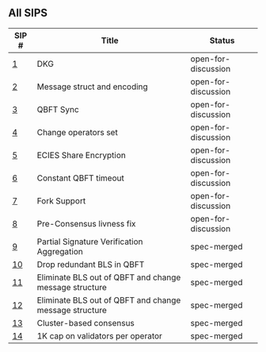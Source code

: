 ## All SIPS

|                           SIP #                           |                         Title                          |       Status        |
| --------------------------------------------------------- | ------------------------------------------------------ | ------------------- |
| [1](./sips/dkg.md)                                        | DKG                                                    | open-for-discussion |
| [2](./sips/msg_struct_encoding.md)                        | Message struct and encoding                            | open-for-discussion |
| [3](./sips/qbft_sync.md)                                  | QBFT Sync                                              | open-for-discussion |
| [4](./sips/change_operator.md)                            | Change operators set                                   | open-for-discussion |
| [5](./sips/ecies_share_encryption.md)                     | ECIES Share Encryption                                 | open-for-discussion |
| [6](./sips/constant_qbft_timeout.md)                      | Constant QBFT timeout                                  | open-for-discussion |
| [7](./sips/fork_support.md)                               | Fork Support                                           | open-for-discussion |
| [8](./sips/pre_consensus_livness.md)                      | Pre-Consensus livness fix                              | open-for-discussion |
| [9](./sips/partial_signature_verification_aggregation.md) | Partial Signature Verification Aggregation             | spec-merged         |
| [10](./sips/qbft_drop_redundant_bls.md)                   | Drop redundant BLS in QBFT                             | spec-merged         |
| [11](./sips/eliminate_bls.md)                             | Eliminate BLS out of QBFT and change message structure | spec-merged         |
| [12](./sips/topic_by_committe_id.md)                      | Eliminate BLS out of QBFT and change message structure | spec-merged         |
| [13](./sips/cluster_consensus.md)                         | Cluster-based consensus                                | spec-merged         |
| [14](./sips/validators_per_operator_1k_cap.md)            | 1K cap on validators per operator                      | spec-merged         |
